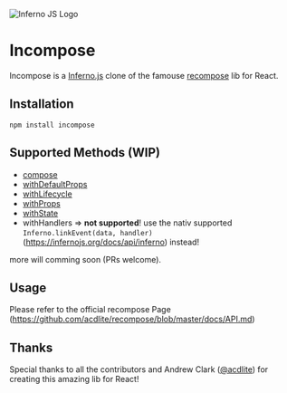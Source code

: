 ![Inferno JS Logo](https://cdn-images-1.medium.com/max/1600/1*NZoKqwcj_x9W1Zh-eWWeCw.png "Inferno JS")

# Incompose
Incompose is a [Inferno.js](https://infernojs.org/) clone of the famouse [recompose](https://github.com/acdlite/recompose) lib for React.

## Installation
```
npm install incompose
```

## Supported Methods (WIP)
- [compose](https://github.com/acdlite/recompose/blob/master/docs/API.md#compose)
- [withDefaultProps](https://github.com/acdlite/recompose/blob/master/docs/API.md#defaultprops)
- [withLifecycle](https://github.com/acdlite/recompose/blob/master/docs/API.md#lifecycle)
- [withProps](https://github.com/acdlite/recompose/blob/master/docs/API.md#withprops)
- [withState](https://github.com/acdlite/recompose/blob/master/docs/API.md#withstate)
- withHandlers => **not supported**! use the nativ supported `Inferno.linkEvent(data, handler)` (https://infernojs.org/docs/api/inferno) instead!

more will comming soon (PRs welcome).

## Usage
Please refer to the official recompose Page (https://github.com/acdlite/recompose/blob/master/docs/API.md)

## Thanks
Special thanks to all the contributors and Andrew Clark ([@acdlite](https://twitter.com/acdlite)) for creating this amazing lib for React!
